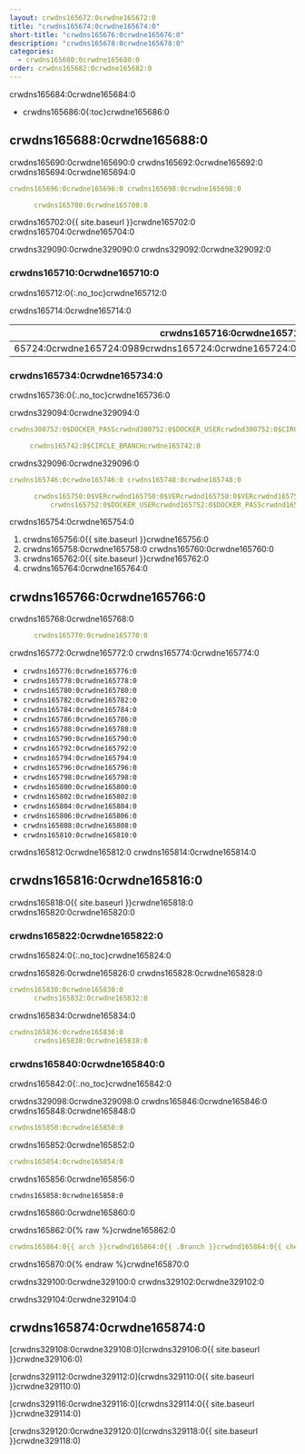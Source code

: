 ```yaml
---
layout: crwdns165672:0crwdne165672:0
title: "crwdns165674:0crwdne165674:0"
short-title: "crwdns165676:0crwdne165676:0"
description: "crwdns165678:0crwdne165678:0"
categories:
  - crwdns165680:0crwdne165680:0
order: crwdns165682:0crwdne165682:0
---
```


crwdns165684:0crwdne165684:0

- crwdns165686:0{:toc}crwdne165686:0

## crwdns165688:0crwdne165688:0

crwdns165690:0crwdne165690:0 crwdns165692:0crwdne165692:0 crwdns165694:0crwdne165694:0

```yaml
crwdns165696:0crwdne165696:0 crwdns165698:0crwdne165698:0

      crwdns165700:0crwdne165700:0
```

crwdns165702:0{{ site.baseurl }}crwdne165702:0 crwdns165704:0crwdne165704:0

crwdns329090:0crwdne329090:0 crwdns329092:0crwdne329092:0

### crwdns165710:0crwdne165710:0

crwdns165712:0{:.no_toc}crwdne165712:0

crwdns165714:0crwdne165714:0

| crwdns165716:0crwdne165716:0                                                       | crwdns165718:0crwdne165718:0 | crwdns165720:0crwdne165720:0 | crwdns165722:0crwdne165722:0 |
| ---------------------------------------------------------------------------------- | ---------------------------- | ---------------------------- | ---------------------------- |
| 65724:0crwdne165724:0989crwdns165724:0crwdne165724:049crwdns165724:0crwdne165724:0 | crwdns165726:0crwdne165726:0 | crwdns165728:0crwdne165728:0 | crwdns165730:0crwdne165730:0 | crwdns165732:0crwdne165732:0 

### crwdns165734:0crwdne165734:0

crwdns165736:0{:.no_toc}crwdne165736:0

crwdns329094:0crwdne329094:0

```yaml
crwdns300752:0$DOCKER_PASScrwdnd300752:0$DOCKER_USERcrwdnd300752:0$CIRCLE_BRANCHcrwdne300752:0

     crwdns165742:0$CIRCLE_BRANCHcrwdne165742:0
```

crwdns329096:0crwdne329096:0

```yaml
crwdns165746:0crwdne165746:0 crwdns165748:0crwdne165748:0

      crwdns165750:0$VERcrwdnd165750:0$VERcrwdnd165750:0$VERcrwdnd165750:0$CIRCLE_BUILD_NUMcrwdnd165750:0$TAGcrwdne165750:0     
          crwdns165752:0$DOCKER_USERcrwdnd165752:0$DOCKER_PASScrwdnd165752:0$TAGcrwdne165752:0
```

crwdns165754:0crwdne165754:0

1. crwdns165756:0{{ site.baseurl }}crwdne165756:0
2. crwdns165758:0crwdne165758:0 crwdns165760:0crwdne165760:0
3. crwdns165762:0{{ site.baseurl }}crwdne165762:0
4. crwdns165764:0crwdne165764:0

## crwdns165766:0crwdne165766:0

crwdns165768:0crwdne165768:0

```yaml
      crwdns165770:0crwdne165770:0
```

crwdns165772:0crwdne165772:0 crwdns165774:0crwdne165774:0

- `crwdns165776:0crwdne165776:0`
- `crwdns165778:0crwdne165778:0`
- `crwdns165780:0crwdne165780:0`
- `crwdns165782:0crwdne165782:0`
- `crwdns165784:0crwdne165784:0`
- `crwdns165786:0crwdne165786:0`
- `crwdns165788:0crwdne165788:0`
- `crwdns165790:0crwdne165790:0`
- `crwdns165792:0crwdne165792:0`
- `crwdns165794:0crwdne165794:0`
- `crwdns165796:0crwdne165796:0`
- `crwdns165798:0crwdne165798:0`
- `crwdns165800:0crwdne165800:0`
- `crwdns165802:0crwdne165802:0`
- `crwdns165804:0crwdne165804:0`
- `crwdns165806:0crwdne165806:0`
- `crwdns165808:0crwdne165808:0`
- `crwdns165810:0crwdne165810:0`

<!---
Consult the [Stable releases](https://download.docker.com/linux/static/stable/x86_64/) or [Edge releases](https://download.docker.com/linux/static/edge/x86_64/) for the full list of supported versions.
--->

crwdns165812:0crwdne165812:0 crwdns165814:0crwdne165814:0

## crwdns165816:0crwdne165816:0

crwdns165818:0{{ site.baseurl }}crwdne165818:0 crwdns165820:0crwdne165820:0

### crwdns165822:0crwdne165822:0

crwdns165824:0{:.no_toc}crwdne165824:0

crwdns165826:0crwdne165826:0 crwdns165828:0crwdne165828:0

```yaml
crwdns165830:0crwdne165830:0
      crwdns165832:0crwdne165832:0
```

crwdns165834:0crwdne165834:0

```yaml
crwdns165836:0crwdne165836:0
      crwdns165838:0crwdne165838:0
```

### crwdns165840:0crwdne165840:0

crwdns165842:0{:.no_toc}crwdne165842:0

crwdns329098:0crwdne329098:0 crwdns165846:0crwdne165846:0 crwdns165848:0crwdne165848:0

```yaml
crwdns165850:0crwdne165850:0
```

crwdns165852:0crwdne165852:0

```yaml
crwdns165854:0crwdne165854:0
```

crwdns165856:0crwdne165856:0

    crwdns165858:0crwdne165858:0
    

crwdns165860:0crwdne165860:0

crwdns165862:0{% raw %}crwdne165862:0

```yaml
crwdns165864:0{{ arch }}crwdnd165864:0{{ .Branch }}crwdnd165864:0{{ checksum "Gemfile.lock" }}crwdnd165864:0{{ arch }}crwdnd165864:0{{ .Branch }}crwdnd165864:0{{ arch }}crwdnd165864:0$CACHE_PATHcrwdnd165864:0$NAMEcrwdnd165864:0$CACHE_PATHcrwdne165864:0 crwdns165866:0$NAMEcrwdnd165866:0$NAMEcrwdnd165866:0$NAMEcrwdnd165866:0$NAMEcrwdnd165866:0$NAMEcrwdnd165866:0$NAMEcrwdne165866:0 crwdns165868:0$CACHE_PATHcrwdnd165868:0$NAMEcrwdnd165868:0{{ arch }}crwdnd165868:0{{ .Branch }}crwdnd165868:0{{ checksum "Gemfile.lock" }}crwdne165868:0
```

crwdns165870:0{% endraw %}crwdne165870:0

crwdns329100:0crwdne329100:0 crwdns329102:0crwdne329102:0

crwdns329104:0crwdne329104:0

## crwdns165874:0crwdne165874:0

[crwdns329108:0crwdne329108:0](crwdns329106:0{{ site.baseurl }}crwdne329106:0)

[crwdns329112:0crwdne329112:0](crwdns329110:0{{ site.baseurl }}crwdne329110:0)

[crwdns329116:0crwdne329116:0](crwdns329114:0{{ site.baseurl }}crwdne329114:0)

[crwdns329120:0crwdne329120:0](crwdns329118:0{{ site.baseurl }}crwdne329118:0)